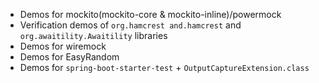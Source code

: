 - Demos for mockito(mockito-core & mockito-inline)/powermock
- Verification demos of `org.hamcrest and.hamcrest` and `org.awaitility.Awaitility` libraries
- Demos for wiremock
- Demos for EasyRandom
- Demos for `spring-boot-starter-test` + `OutputCaptureExtension.class`